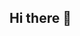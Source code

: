## Hi there 👋

<!--
**Japoivvb/Japoivvb** is a ✨ _special_ ✨ repository because its `README.md` (this file) appears on your GitHub profile.

# 💻 Tech Stack:
![GitHub](https://img.shields.io/badge/github-%23121011.svg?style=for-the-badge&logo=github&logoColor=white)
![HTML5](https://img.shields.io/badge/html5-%23E34F26.svg?style=for-the-badge&logo=html5&logoColor=white)
![Java](https://img.shields.io/badge/java-%23ED8B00.svg?style=for-the-badge&logo=openjdk&logoColor=white)
![JavaScript](https://img.shields.io/badge/javascript-%23323330.svg?style=for-the-badge&logo=javascript&logoColor=%23F7DF1E)
![MySQL](https://img.shields.io/badge/mysql-4479A1.svg?style=for-the-badge&logo=mysql&logoColor=white)
![PHP](https://img.shields.io/badge/php-%23777BB4.svg?style=for-the-badge&logo=php&logoColor=white)
![Postman](https://img.shields.io/badge/Postman-FF6C37?style=for-the-badge&logo=postman&logoColor=white)
![Windows Terminal](https://img.shields.io/badge/Windows%20Terminal-%234D4D4D.svg?style=for-the-badge&logo=windows-terminal&logoColor=white)

# 📊 GitHub Stats:
&nbsp;&nbsp;&nbsp;&nbsp;&nbsp;&nbsp;&nbsp;&nbsp; ![](https://github-readme-stats.vercel.app/api?username=Japoivvb&theme=dracula&hide_border=false&include_all_commits=false&count_private=false) &nbsp;&nbsp;&nbsp;&nbsp;&nbsp;&nbsp;&nbsp;&nbsp;
![](https://github-readme-stats.vercel.app/api/top-langs/?username=Japoivvb&theme=dracula&hide_border=false&include_all_commits=false&count_private=false&layout=compact)

---
&nbsp; [![](https://visitcount.itsvg.in/api?id=Japoivvb&icon=0&color=0)](https://visitcount.itsvg.in) 
&nbsp; [![LinkedIn](https://img.shields.io/badge/LinkedIn-%230077B5.svg?logo=linkedin&logoColor=white)](https://linkedin.com/in/https://www.linkedin.com/in/jose-alberto-portugal-ortu%C3%B1o-8aa78510a/) 

